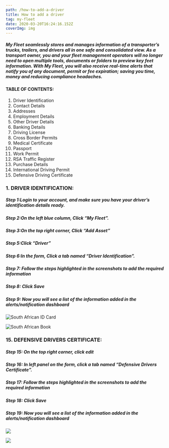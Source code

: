```yaml
---
path: /how-to-add-a-driver
title: How to add a driver
tag: my-fleet
date: 2020-03-20T16:24:16.152Z
coverImg: img
---
```

##### My Fleet seamlessly stores and manages information of a transporter’s trucks, trailers, and drivers all in one safe and consolidated view. As a transport owner, you and your fleet management operators will no longer need to open multiple tools, documents or folders to preview key feet information. With My Fleet, you will also receive real-time alerts that notify you of any document, permit or fee expiration; saving you time, money and reducing compliance headaches.

#### TABLE OF CONTENTS:

1. Driver Identification
2. Contact Details
3. Addresses
4. Employment Details
5. Other Driver Details
6. Banking Details
7. Driving License 
8. Cross Border Permits
9. Medical Certificate
10. Passport
11. Work Permit
12. RSA Traffic Register
13. Purchase Details
14. International Driving Permit
15. Defensive Driving Certificate



### 1. DRIVER IDENTIFICATION:

##### Step 1:Login to your account, and make sure you have your driver’s identification details ready.

##### Step 2:On the left blue column, Click “My Fleet”.

##### Step 3:On the top right corner, Click “Add Asset”

##### Step 5:Click “Driver”

##### Step 6:In the form, Click a tab named “Driver Identification”.

##### Step 7: Follow the steps highlighted in the screenshots to add the required information

##### Step 8: Click Save

##### Step 9: Now you will see a list of the information added in the alerts/notification dashboard

![](/uploads/screenshot-2020-03-26-at-09.26.25.png "South African ID Card")

![](/uploads/screenshot-2020-03-26-at-09.26.16.png "South African Book")

### 15. DEFENSIVE DRIVERS CERTIFICATE:

##### Step 15: On the top right corner, click edit

##### **Step 16:** In left panel on the form, click a tab named “Defensive Drivers Certificate”.

##### Step 17: Follow the steps highlighted in the screenshots to add the required information

##### Step 18: Click Save

##### Step 19: Now you will see a list of the information added in the alerts/notification dashboard

![](/uploads/screenshot-2020-03-26-at-12.43.04.png)

![](/uploads/screenshot-2020-03-26-at-12.42.47.png)